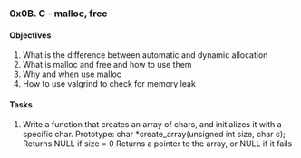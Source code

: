 ### 0x0B. C - malloc, free

#### Objectives
1. What is the difference between automatic and dynamic allocation
2. What is malloc and free and how to use them
3. Why and when use malloc
4. How to use valgrind to check for memory leak

#### Tasks
1. Write a function that creates an array of chars, and initializes it with a specific char.
Prototype: char *create_array(unsigned int size, char c);
Returns NULL if size = 0
Returns a pointer to the array, or NULL if it fails
